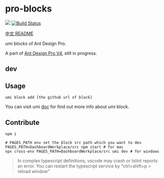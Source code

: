 # pro-blocks

![](https://badgen.net/badge/icon/Ant%20Design?icon=https://gw.alipayobjects.com/zos/antfincdn/Pp4WPgVDB3/KDpgvguMpGfqaHPjicRK.svg&label) [![Build Status](https://dev.azure.com/chenshuai2144/pro-blocks/_apis/build/status/ant-design.pro-blocks?branchName=master)](https://dev.azure.com/chenshuai2144/pro-blocks/_build/latest?definitionId=3&branchName=master)

[中文 README](./README.zh-CN.md)

umi blocks of Ant Design Pro.

A part of [Ant Design Pro V4](https://github.com/ant-design/rodchen-king/issues/3143), still in progress.

## dev

## Usage

```shell
umi block add [the github url of block]
```

You can visit umi [doc](https://umijs.org/guide/block.html) for find out more info about umi block.

## Contribute

```shell
npm i

# PAGES_PATH env set the block src path which you want to dev
PAGES_PATH=DashboardWorkplace/src npm start # for mac
npx cross-env PAGES_PATH=DashboardWorkplace/src umi dev # for windows
```

> In complex typescript definitions, vscode may crash or tslint reports an error. You can restart the typescript service by "ctrl+shift+p > reload window"
